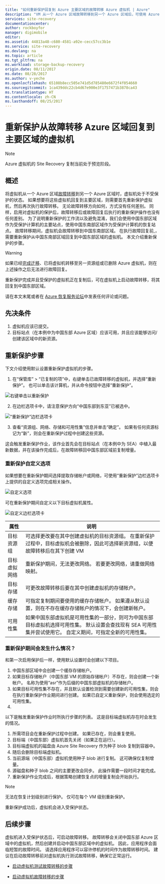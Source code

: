 ```yaml
---
title: "如何重新保护回复到 Azure 主要区域的故障转移 Azure 虚拟机 | Azure"
description: "VM 从一个 Azure 区域故障转移到另一个 Azure 区域后，可使用 Azure Site Recovery 反向保护虚拟机。 了解在再次故障转移前执行重新保护的步骤。"
services: site-recovery
documentationcenter: 
author: rockboyfor
manager: digimobile
editor: 
ms.assetid: 44813a48-c680-4581-a92e-cecc57cc3b1e
ms.service: site-recovery
ms.devlang: na
ms.topic: article
ms.tgt_pltfrm: na
ms.workload: storage-backup-recovery
origin.date: 08/11/2017
ms.date: 08/28/2017
ms.author: v-yeche
ms.openlocfilehash: 65108b8ecc505e741d5d785480e6672f4f054660
ms.sourcegitcommit: 1ca439ddc22cb4d67e900e3f1757471b3878ca43
ms.translationtype: HT
ms.contentlocale: zh-CN
ms.lasthandoff: 08/25/2017
---
```

# <a name="reprotect-from-failed-over-azure-region-back-to-primary-region"></a>重新保护从故障转移 Azure 区域回复到主要区域的虚拟机

>[!NOTE]
>
> Azure 虚拟机的 Site Recovery 复制当前处于预览阶段。

## <a name="overview"></a>概述
将虚拟机从一个 Azure 区域[故障转移](site-recovery-failover.md)到另一个 Azure 区域时，虚拟机处于不受保护的状态。 如果想要将这些虚拟机回复到主要区域，则需要首先重新保护虚拟机，然后再次执行故障转移。 无论故障转移方向如何，方式没有任何差别。 同样，启用对虚拟机的保护后，故障转移后或故障回复后执行的重新保护操作也没有任何差别。
为了说明重新保护的工作流以及避免混淆，我们会使用中国东部区域作为受保护计算机的主要站点，使用中国东南部区域作为受保护计算机的恢复站点。 故障转移期间，虚拟机会故障转移到中国东南部区域。 在执行故障回复前,，需要重新保护从中国东南部区域回复到中国东部区域的虚拟机。 本文介绍重新保护的步骤。

> [!WARNING]
> 如果已经[完成迁移](site-recovery-migrate-to-azure.md#what-do-we-mean-by-migration)、已将虚拟机转移至另一资源组或已删除 Azure 虚拟机，则在上述操作之后无法进行故障回复。

重新保护完成并且受保护的虚拟机正在复制后，可在虚拟机上启动故障转移，将其回复到中国东部区域。

请在本文末尾或者在 [Azure 恢复服务论坛](https://social.msdn.microsoft.com/Forums/en-US/home?forum=hypervrecovmgr)中发表任何评论或问题。

## <a name="prerequisites"></a>先决条件
1. 虚拟机应该已提交。
2. 目标站点（在本例中为中国东部 Azure 区域）应该可用，并且应该能够访问/创建该区域中的新资源。

## <a name="steps-to-reprotect"></a>重新保护步骤

下文介绍使用默认设置重新保护虚拟机的步骤。

1. 在“保管库” > “已复制的项”中，右键单击已故障转移的虚拟机，并选择“重新保护”。 也可以单击该计算机，并从命令按钮中选择“重新保护”。

![右键单击以重新保护](./media/site-recovery-how-to-reprotect-azure-to-azure/reprotect.png)

2. 在边栏选项卡中，请注意保护方向“中国东部到东亚”已被选中。

![“重新保护”边栏选项卡](./media/site-recovery-how-to-reprotect-azure-to-azure/reprotectblade.png)

3. 查看“资源组、网络、存储和可用性集”信息并单击“确定”。 如果有任何资源标记为“新”，则会在重新保护过程中创建这些资源。

这会触发重新保护作业，该作业首先会在目标站点（在本例中为 SEA）中植入最新数据，并在该操作完成后，在故障转移回中国东部区域前复制增量。

### <a name="reprotect-customization"></a>重新保护自定义选项
如果想要在重新保护期间选择提取存储帐户或网络，可使用“重新保护”边栏选项卡上提供的自定义选项完成相关操作。

![自定义选项](./media/site-recovery-how-to-reprotect-azure-to-azure/customize.png)

可在重新保护期间自定义以下目标虚拟机属性。

![自定义边栏选项卡](./media/site-recovery-how-to-reprotect-azure-to-azure/customizeblade.png)

|属性 |说明  |
|---------|---------|
|目标资源组     | 可选择更改要在其中创建虚拟机的目标资源组。 在重新保护过程中，目标虚拟机会被删除，因此可选择新资源组，以便故障转移后在其下创建 VM         |
|目标虚拟网络     | 重新保护期间，无法更改网络。 若要更改网络，请重做网络映射。         |
|目标存储     | 可更改故障转移后要在其中创建虚拟机的存储帐户。         |
|缓存存储     | 可指定复制期间要使用的缓存存储帐户。 如果遵从默认设置，则在不存在缓存存储帐户的情况下，会创建新帐户。         |
|可用性集     |如果中国东部虚拟机是可用性集的一部分，则可为中国东部目标虚拟机选择可用性集。 默认设置会查找现有 SEA 可用性集并尝试使用它。 自定义期间，可指定全新的可用性集。         |

### <a name="what-happens-during-reprotect"></a>重新保护期间会发生什么情况？

和第一次启用保护后一样，使用默认设置时会创建以下项目。
1. 中国东部区域中会创建一个缓存存储帐户。
2. 如果目标存储帐户（中国东部 VM 的原始存储帐户）不存在，则会创建一个新帐户。 名称为使用“asr”作为后缀的中国东部虚拟机的存储帐户。
3. 如果目标可用性集不存在，并且默认设置检测到需要创建新的可用性集，则会在执行重新保护作业期间进行创建。 如果已自定义重新保护，则会使用选定的可用性集。
4.

以下是触发重新保护作业时所执行步骤的列表。 这是目标端虚拟机存在时会发生的情况。

1. 所需项目会在重新保护过程中创建。 如果已存在，则会重复使用。
2. 目标端（中国东部）虚拟机首先关闭（如果正在运行）。
3. 目标端虚拟机的磁盘由 Azure Site Recovery 作为种子 blob 复制到容器中。
4. 随后会删除目标端虚拟机。
5. 当前源端（中国东部）虚拟机使用种子 blob 进行复制。 这可确保仅复制增量。
6. 源磁盘和种子 blob 之间的主要更改会同步。 此操作需要一段时间才能完成。
7. 重新保护作业完成后，根据策略创建恢复点的增量复制会开始执行。

> [!NOTE]
> 无法在恢复计划级别进行保护。 仅可在每个 VM 级别重新保护。

重新保护成功后，虚拟机会进入受保护状态。

## <a name="next-steps"></a>后续步骤

虚拟机进入受保护状态后，可启动故障转移。 故障转移会关闭中国东部 Azure 区域中的虚拟机，然后创建并启动中国东部区域中的虚拟机。 因此，应用程序会面临短暂的故障时间。 请选择应用程序可以容许停机的时间作为故障转移时间。 建议在启动故障转移前对虚拟机执行测试故障转移，确保它正常运行。

-   [启动虚拟机测试故障转移的步骤](site-recovery-test-failover-to-azure.md)

-   [启动虚拟机故障转移的步骤](site-recovery-failover.md)

<!--Update_Description: new articles on how to reprotect from azure to azure in site recovery -->